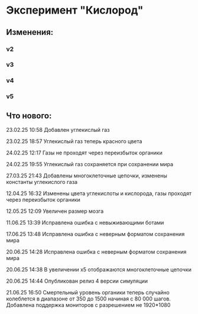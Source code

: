 # Эксперимент "Кислород"

## Изменения:

### v2

### v3

### v4

### v5

## Что нового:

23.02.25 10:58 Добавлен углекислый газ

23.02.25 18:57 Углекислый газ теперь красного цвета

24.02.25 12:17 Газы не проходят через переизбыток органики

24.02.25 19:55 Углекислый газ сохраняется при сохранении мира

27.03.25 21:43 Добавлены многоклеточные цепочки, изменены константы углекислого газа

12.04.25 16:32 Изменены цвета углекислоты и кислорода, газы проходят через переизбыток органики

12.05.25 12:09 Увеличен размер мозга

11.06.25 13:39 Исправлена ошибка с невыживающими ботами

17.06.25 13:48 Исправлена ошибка с неверным форматом сохранения мира

20.06.25 14:28 Исправлена ошибка с неверным форматом сохранения мира

20.06.25 14:38 В увеличении x5 отображаются многоклеточные цепочки

20.06.25 14:44 Опубликован релиз 4 версии симуляции

21.06.25 16:50 Смертельный уровень органики теперь случайно колеблется в диапазоне от 350 до 1500 начиная с 80 000 шагов. Добавлена поддержка мониторов с разрешением не 1920*1080
